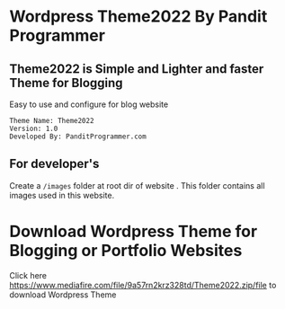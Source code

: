 # Wordpress Theme2022 By Pandit Programmer

## Theme2022 is Simple and Lighter and faster Theme for Blogging 
Easy to use and configure for blog website

```
Theme Name: Theme2022
Version: 1.0
Developed By: PanditProgrammer.com
```

## For developer's 
Create a  ```/images```  folder at root dir of website . 
This folder contains all images used in this website.

# Download Wordpress Theme for Blogging or Portfolio Websites
Click here https://www.mediafire.com/file/9a57rn2krz328td/Theme2022.zip/file to download Wordpress Theme 
